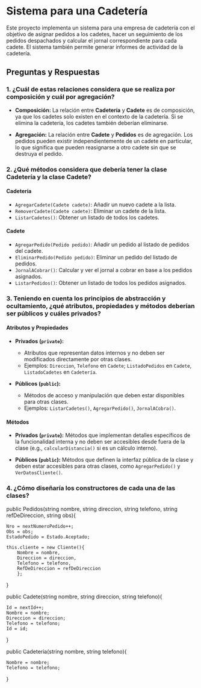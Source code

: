 # Sistema para una Cadetería

Este proyecto implementa un sistema para una empresa de cadetería con el objetivo de asignar pedidos a los cadetes, hacer un seguimiento de los pedidos despachados y calcular el jornal correspondiente para cada cadete. El sistema también permite generar informes de actividad de la cadetería.

## Preguntas y Respuestas

### 1. ¿Cuál de estas relaciones considera que se realiza por composición y cuál por agregación?

- **Composición:** La relación entre **Cadetería** y **Cadete** es de composición, ya que los cadetes solo existen en el contexto de la cadetería. Si se elimina la cadetería, los cadetes también deberían eliminarse.

- **Agregación:** La relación entre **Cadete** y **Pedidos** es de agregación. Los pedidos pueden existir independientemente de un cadete en particular, lo que significa que pueden reasignarse a otro cadete sin que se destruya el pedido.

### 2. ¿Qué métodos considera que debería tener la clase Cadetería y la clase Cadete?

#### Cadetería

- `AgregarCadete(Cadete cadete)`: Añadir un nuevo cadete a la lista.
- `RemoverCadete(Cadete cadete)`: Eliminar un cadete de la lista.
- `ListarCadetes()`: Obtener un listado de todos los cadetes.

#### Cadete

- `AgregarPedido(Pedido pedido)`: Añadir un pedido al listado de pedidos del cadete.
- `EliminarPedido(Pedido pedido)`: Eliminar un pedido del listado de pedidos.
- `JornalACobrar()`: Calcular y ver el jornal a cobrar en base a los pedidos asignados.
- `ListarPedidos()`: Obtener un listado de todos los pedidos asignados.

### 3. Teniendo en cuenta los principios de abstracción y ocultamiento, ¿qué atributos, propiedades y métodos deberían ser públicos y cuáles privados?

#### Atributos y Propiedades

- **Privados (`private`):**
  - Atributos que representan datos internos y no deben ser modificados directamente por otras clases.
  - Ejemplos: `Direccion`, `Telefono` en `Cadete`; `ListadoPedidos` en `Cadete`, `ListadoCadetes` en `Cadetería`.

- **Públicos (`public`):**
  - Métodos de acceso y manipulación que deben estar disponibles para otras clases.
  - Ejemplos: `ListarCadetes()`, `AgregarPedido()`, `JornalACobra()`.

#### Métodos

- **Privados (`private`):** Métodos que implementan detalles específicos de la funcionalidad interna y no deben ser accesibles desde fuera de la clase (e.g., `calcularDistancia()` si es un cálculo interno).

- **Públicos (`public`):** Métodos que definen la interfaz pública de la clase y deben estar accesibles para otras clases, como `AgregarPedido()` y `VerDatosCliente()`.

### 4. ¿Cómo diseñaría los constructores de cada una de las clases?


public Pedidos(string nombre, string direccion, string telefono, string refDeDireccion, string obs){

    Nro = nextNumeroPedido++;
    Obs = obs;
    EstadoPedido = Estado.Aceptado;

    this.cliente = new Cliente(){
        Nombre = nombre,
        Direccion = direccion,
        Telefono = telefono,
        RefDeDireccion = refDeDireccion
        };
}


public Cadete(string nombre, string direccion, string telefono){

    Id = nextId++; 
    Nombre = nombre;
    Direccion = direccion;
    Telefono = telefono;
    Id = id;
         
}


public Cadeteria(string nombre, string telefono){

    Nombre = nombre;
    Telefono = telefono;
           
}

